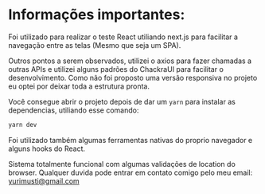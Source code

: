 # Informações importantes:

Foi utilizado para realizar o teste React utiliando next.js para facilitar a navegação entre as telas (Mesmo que seja um SPA).

Outros pontos a serem observados, utilizei o axios para fazer chamadas a outras APIs e utilizei alguns padrões do ChackraUI para facilitar o desenvolvimento. Como não foi proposto uma versão responsiva no projeto eu optei por deixar toda a estrutura pronta.


Você consegue abrir o projeto depois de dar um `yarn` para instalar as dependencias, utiliando esse comando:
```bash
yarn dev
```
Foi utilizado também algumas ferramentas nativas do proprio navegador e alguns hooks do React.

Sistema totalmente funcional com algumas validações de location do browser. Qualquer duvida pode entrar em contato comigo pelo meu email: yurimusti@gmail.com
